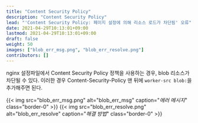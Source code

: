 ```yaml
---
title: "Content Security Policy"
description: "Content Security Policy"
lead: "'Content Security Policy: 페이지 설정에 의해 리소스 로드가 차단됨' 오류"
date: 2021-04-29T10:13:01+09:00
lastmod: 2021-04-29T10:13:01+09:00
draft: false
weight: 50
images: ["blob_err_msg.png", "blob_err_resolve.png"]
contributors: []
---
```


nginx 설정파일에서 Content Security Policy 정책을 사용하는 경우, blob 리소스가 차단될 수 있다. 이러한 경우 Content-Security-Policy 맨 뒤에 `worker-src blob:`을 추가해주면 된다.

{{< img src="blob_err_msg.png" alt="blob_err_msg" caption="<em>에러 메시지</em>" class="border-0" >}}
{{< img src="blob_err_resolve.png" alt="blob_err_resolve" caption="<em>해결 방법</em>" class="border-0" >}}
